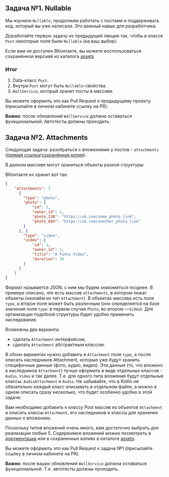## Задача №1. Nullable

Мы изучили `Nullable`, продолжим работать с постами и поддерживать код, который вы уже написали. Это важный навык для разработчика.

Доработайте первую задачу из предыдущей лекции так, чтобы в классе `Post` некоторые поля были `Nullable` (на ваш выбор).  

Если вам не доступен ВКонтакте, вы можете воспользоваться сохранённой версией из каталога [assets](assets)

### Итог
1. Data-класс `Post`.
1. Внутри `Post` могут быть `Nullable`-свойства.
1. `WallService`, который хранит посты в массиве. 

Вы можете оформить это как Pull Request к предыдущему проекту (присылайте в личном кабинете ссылку на PR).

**Важно**: после обновлений `WallService` должна оставаться функциональной. Автотесты должны проходить.

## Задача №2. Attachments

Следующая задача: разобраться с вложениями у постов - `attachments` ([прямая ссылка](https://vk.com/dev/objects/attachments_w)/[сохранённая копия](assets/attachments.pdf)).

В данном массиве могут храниться объекты разной структуры.

ВКонтакте их хранит вот так: 

```json
{
    "attachments": [
      {
        "type": "photo",
        "photo": {
            "id": 1,
            "owner_id": 1,
            "photo_130": "https://vk.com/some_photo_link",
            "photo_604": "https://vk.com/another_photo_link"
        }
      }, {
        "type": "video",
        "video": {
            "id": 1,
            "owner_id": 1,
            "title": "A Funny Video",
            "duration": 30
        }
      }
    ]
}
```

Формат называется JSON, с ним мы будем знакомиться позднее. В примере описано, что есть массив `attachments`, в котором лежат объекты (назовём их тип  `Attachment`). В объектах массива есть поле `type`, а второе поле может быть различным (оно определяется на базе значения поля `type`: в первом случае `Photo`, во втором —`Video`). Для организации подобной структуры будет удобно применить наследование.

Возможны два варианта:
* сделать `Attachment` интерфейсом,
* сделать `Attachment` абстрактным классом.

В обоих вариантах нужно добавить в `Attachment` поле `type`, а после описать наследников Attachment, которые уже будут хранить специфичные данные (фото, аудио, видео). Эти данные (то, что вложено в наследников `Attachment`) лучше оформить в виде отдельных классов - `Audio`, `Video` и так далее. Т.е. для одного типа вложения будут отдельные классы: `AudioAttachment` и `Audio`. Не забывайте, что в Kotlin не обязательно каждый класс описывать в отдельном файле, а можно в одном описать сразу несколько, что будет особенно удобно в этой задаче.

Вам необходимо добавить к классу Post массив из объектов `Attachment` и описать классы `Attachment`, его наследников и классы для хранения данных о вложениях.

Поскольку типов вложений очень много, вам достаточно выбрать для реализации любые 5. Содержимое вложений можно посмотреть в [документации](https://vk.com/dev/objects/attachments_w) или в сохраненных копиях в каталоге [assets](assets).

Вы можете оформить это как Pull Request к задаче №1 (присылайте ссылку в личном кабинете на PR).

**Важно**: после ваших обновлений `WallService` должна оставаться функциональной. Т.е. автотесты должны проходить.
